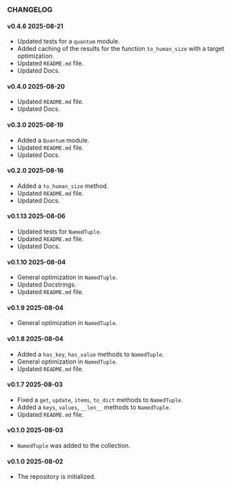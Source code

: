 ### CHANGELOG

#### v0.4.6 2025-08-21

- Updated tests for a `quantum` module.
- Added caching of the results for the function `to_human_size` with a target optimization.
- Updated `README.md` file.
- Updated Docs.

#### v0.4.0 2025-08-20

- Updated `README.md` file.
- Updated Docs.

#### v0.3.0 2025-08-19

- Added a `Quantum` module.
- Updated `README.md` file.
- Updated Docs.

#### v0.2.0 2025-08-16

- Added a `to_human_size` method.
- Updated `README.md` file.
- Updated Docs.

#### v0.1.13 2025-08-06

- Updated tests for `NamedTuple`.
- Updated `README.md` file.
- Updated Docs.

#### v0.1.10 2025-08-04

- General optimization in `NamedTuple`.
- Updated Docstrings.
- Updated `README.md` file.

#### v0.1.9 2025-08-04

- General optimization in `NamedTuple`.

#### v0.1.8 2025-08-04

- Added a `has_key`, `has_value` methods to `NamedTuple`.
- General optimization in `NamedTuple`.
- Updated `README.md` file.

#### v0.1.7 2025-08-03

- Fixed a `get`, `update`, `items`, `to_dict` methods to `NamedTuple`.
- Added a `keys`, `values`, `__len__` methods to `NamedTuple`.
- Updated `README.md` file.

#### v0.1.0 2025-08-03

- `NamedTuple` was added to the collection.

#### v0.1.0 2025-08-02

- The repository is initialized.
